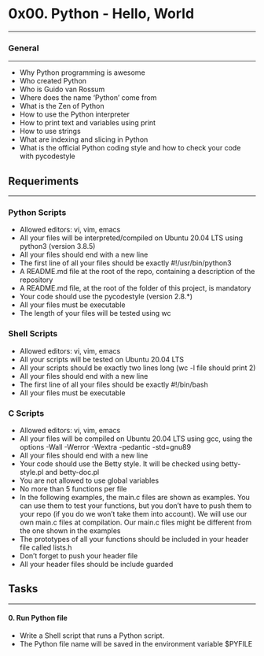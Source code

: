 
# 0x00. Python - Hello, World
***

### General
***

* Why Python programming is awesome
* Who created Python
* Who is Guido van Rossum
* Where does the name ‘Python’ come from
* What is the Zen of Python
* How to use the Python interpreter
* How to print text and variables using print
* How to use strings
* What are indexing and slicing in Python
* What is the official Python coding style and how to check your code with pycodestyle

## Requeriments
***

### Python Scripts

* Allowed editors: vi, vim, emacs
* All your files will be interpreted/compiled on Ubuntu 20.04 LTS using python3 (version 3.8.5)
* All your files should end with a new line
* The first line of all your files should be exactly #!/usr/bin/python3
* A README.md file at the root of the repo, containing a description of the repository
* A README.md file, at the root of the folder of this project, is mandatory
* Your code should use the pycodestyle (version 2.8.*)
* All your files must be executable
* The length of your files will be tested using wc

### Shell Scripts

* Allowed editors: vi, vim, emacs
* All your scripts will be tested on Ubuntu 20.04 LTS
* All your scripts should be exactly two lines long (wc -l file should print 2)
* All your files should end with a new line
* The first line of all your files should be exactly #!/bin/bash
* All your files must be executable

### C Scripts

* Allowed editors: vi, vim, emacs
* All your files will be compiled on Ubuntu 20.04 LTS using gcc, using the options -Wall -Werror -Wextra -pedantic -std=gnu89
* All your files should end with a new line
* Your code should use the Betty style. It will be checked using betty-style.pl and betty-doc.pl
* You are not allowed to use global variables
* No more than 5 functions per file
* In the following examples, the main.c files are shown as examples. You can use them to test your functions, but you don’t have to push them to your repo (if you do we won’t take them into account). We will use our own main.c files at compilation. Our main.c files might be different from the one shown in the examples
* The prototypes of all your functions should be included in your header file called lists.h
* Don’t forget to push your header file
* All your header files should be include guarded

## Tasks
***

#### 0. Run Python file

* Write a Shell script that runs a Python script.
* The Python file name will be saved in the environment variable $PYFILE

